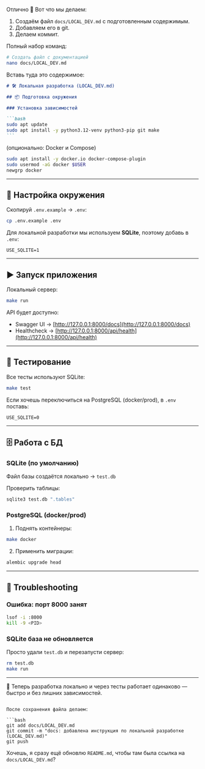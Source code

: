 Отлично 🚀
Вот что мы делаем:

1. Создаём файл `docs/LOCAL_DEV.md` с подготовленным содержимым.
2. Добавляем его в git.
3. Делаем коммит.

Полный набор команд:

```bash
# Создать файл с документацией
nano docs/LOCAL_DEV.md
```

Вставь туда это содержимое:

````markdown
# 🛠 Локальная разработка (LOCAL_DEV.md)

## 📦 Подготовка окружения

### Установка зависимостей

```bash
sudo apt update
sudo apt install -y python3.12-venv python3-pip git make
```
````

(опционально: Docker и Compose)

```bash
sudo apt install -y docker.io docker-compose-plugin
sudo usermod -aG docker $USER
newgrp docker
```

---

## 🔐 Настройка окружения

Скопируй `.env.example` → `.env`:

```bash
cp .env.example .env
```

Для локальной разработки мы используем **SQLite**, поэтому добавь в `.env`:

```dotenv
USE_SQLITE=1
```

---

## ▶️ Запуск приложения

Локальный сервер:

```bash
make run
```

API будет доступно:

- Swagger UI → [http://127.0.0.1:8000/docs](http://127.0.0.1:8000/docs)
- Healthcheck → [http://127.0.0.1:8000/api/health](http://127.0.0.1:8000/api/health)

---

## 🧪 Тестирование

Все тесты используют SQLite:

```bash
make test
```

Если хочешь переключиться на PostgreSQL (docker/prod), в `.env` поставь:

```dotenv
USE_SQLITE=0
```

---

## 🗄️ Работа с БД

### SQLite (по умолчанию)

Файл базы создаётся локально → `test.db`

Проверить таблицы:

```bash
sqlite3 test.db ".tables"
```

### PostgreSQL (docker/prod)

1. Поднять контейнеры:

```bash
make docker
```

2. Применить миграции:

```bash
alembic upgrade head
```

---

## 🧨 Troubleshooting

### Ошибка: порт 8000 занят

```bash
lsof -i :8000
kill -9 <PID>
```

### SQLite база не обновляется

Просто удали `test.db` и перезапусти сервер:

```bash
rm test.db
make run
```

---

📌 Теперь разработка локально и через тесты работает одинаково — быстро и без лишних зависимостей.

````

После сохранения файла делаем:

```bash
git add docs/LOCAL_DEV.md
git commit -m "docs: добавлена инструкция по локальной разработке (LOCAL_DEV.md)"
git push
````

Хочешь, я сразу ещё обновлю `README.md`, чтобы там была ссылка на `docs/LOCAL_DEV.md`?

